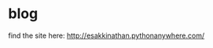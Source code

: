 # blog

find the site here: <a href="http://esakkinathan.pythonanywhere.com/" target="_blank">http://esakkinathan.pythonanywhere.com/</a>

